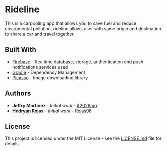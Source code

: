 # Rideline

This is a carpooling app that allows you to save fuel and reduce enviromental pollution, rideline allows user with same origin and destination to share a car and travel together. 

## Built With

* [Firebase](https://firebase.google.com/) - Realtime database, storage, authentication and push notifications services used
* [Gradle](https://gradle.org/) - Dependency Management
* [Picasso](http://square.github.io/picasso/) - Image downloading library

## Authors

* **Jeffry Martinez** - *Initial work* - [jf2028mp](https://github.com/jf2028mp)
* **Hedryan Rojas** - *Initial work* - [Rojas96](https://github.com/rojas96)

## License

This project is licensed under the MIT License - see the [LICENSE.md](LICENSE.md) file for details.
